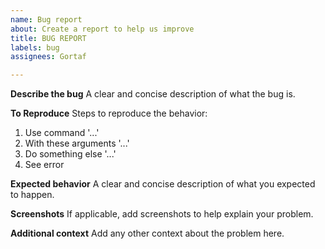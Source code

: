 ```yaml
---
name: Bug report
about: Create a report to help us improve
title: BUG REPORT
labels: bug
assignees: Gortaf

---
```


**Describe the bug**
A clear and concise description of what the bug is.

**To Reproduce**
Steps to reproduce the behavior:
1. Use command '...'
2. With these arguments '...'
3. Do something else '...'
4. See error

**Expected behavior**
A clear and concise description of what you expected to happen.

**Screenshots**
If applicable, add screenshots to help explain your problem.

**Additional context**
Add any other context about the problem here.
